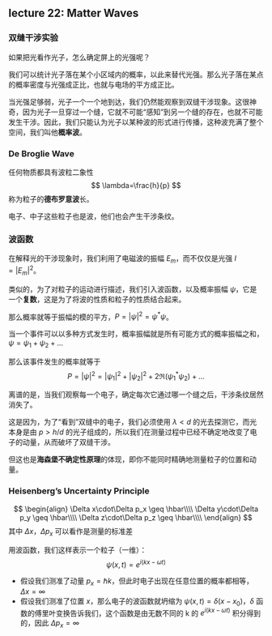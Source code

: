 ## lecture 22: Matter Waves

### 双缝干涉实验

如果把光看作光子，怎么确定屏上的光强呢？

我们可以统计光子落在某个小区域内的概率，以此来替代光强。那么光子落在某点的概率密度与光强成正比，也就与电场的平方成正比。

当光强足够弱，光子一个一个地到达，我们仍然能观察到双缝干涉现象。这很神奇，因为光子一旦穿过一个缝，它就不可能“感知”到另一个缝的存在，也就不可能发生干涉。因此，我们只能认为光子以某种波的形式进行传播，这种波充满了整个空间，我们叫他**概率波**。

### De Broglie Wave

任何物质都具有波粒二象性
$$
\lambda=\frac{h}{p}
$$
称为粒子的**德布罗意波**长。

电子、中子这些粒子也是波，他们也会产生干涉条纹。

### 波函数

在解释光的干涉现象时，我们利用了电磁波的振幅 $E_m$，而不仅仅是光强 $I=|E_m|^2$。

类似的，为了对粒子的运动进行描述，我们引入波函数，以及概率振幅 $\psi$，它是一个**复数**，这是为了将波的性质和粒子的性质结合起来。

那么概率就等于振幅的模的平方，$P=|\psi|^2=\psi^*\psi$。

当一个事件可以以多种方式发生时，概率振幅就是所有可能方式的概率振幅之和，$\psi=\psi_1+\psi_2+\ldots$

那么该事件发生的概率就等于
$$
P=|\psi|^2=|\psi_1|^2+|\psi_2|^2+2\Re(\psi_1^*\psi_2)+\ldots
$$

离谱的是，当我们观察每一个电子，确定每次它通过哪一个缝之后，干涉条纹居然消失了。

这是因为，为了“看到”双缝中的电子，我们必须使用 $\lambda \lt d$ 的光去探测它，而光本身是由 $p>h/d$ 的光子组成的，所以我们在测量过程中已经不确定地改变了电子的动量，从而破坏了双缝干涉。

但这也是**海森堡不确定性原理**的体现，即你不能同时精确地测量粒子的位置和动量。

### Heisenberg’s Uncertainty Principle

$$
\begin{align}
    \Delta x\cdot\Delta p_x \geq \hbar\\\\
    \Delta y\cdot\Delta p_y \geq \hbar\\\\
    \Delta z\cdot\Delta p_z \geq \hbar\\\\
\end{align}
$$
其中 $\Delta x$，$\Delta p_x$ 可以看作是测量的标准差

用波函数，我们这样表示一个粒子（一维）：
$$
\psi(x,t)=e^{i(kx-\omega t)}
$$
- 假设我们测准了动量 $p_x=\hbar k$，但此时电子出现在任意位置的概率都相等，$\Delta x=\infty$
- 假设我们测准了位置 $x$，那么电子的波函数就坍缩为 $\psi(x,t)=\delta(x-x_0)$，$\delta$ 函数的傅里叶变换告诉我们，这个函数是由无数不同的 k 的 $e^{i(kx-\omega t)}$ 积分得到的，因此 $\Delta p_x=\infty$
